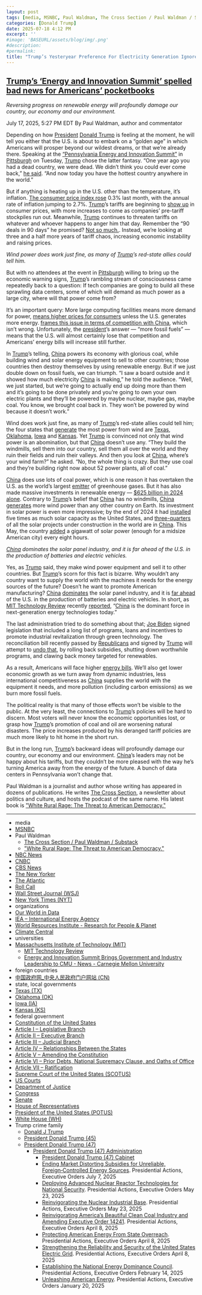 ```yaml
---
layout: post
tags: [media, MSNBC, Paul Waldman, The Cross Section / Paul Waldman / Substack, “White Rural Rage –  The Threat to American Democracy.”, NBC News, CNBC, CBS News, The New Yorker, The Atlantic, Roll Call, Wall Street Journal (WSJ), New York Times (NYT), organizations, Our World in Data, IEA – International Energy Agency, World Resources Institute - Research for People & Planet, Climate Central, universities, Massachusetts Institute of Technology (MIT), MIT Technology Review, Energy and Innovation Summit Brings Government and Industry Leadership to CMU - News - Carnegie Mellon University, foreign countries, 中国政府网_中央人民政府门户网站 (CN), state local governments, Texas (TX), Oklahoma (OK), Iowa (IA), Kansas (KS), federal government, Constitution of the United States, Article I – Legislative Branch, Article II – Executive Branch, Article III – Judicial Branch, Article IV – Relationships Between the States, Article V – Amending the Constitution, Article VI – Prior Debts National Supremacy Clause and Oaths of Office, Article VII – Ratification, Supreme Court of the United States (SCOTUS), US Courts, Department of Justice, Congress, Senate, House of Representatives, President of the United States (POTUS), White House (WH), Trump crime family, Donald J Trump, President Donald Trump (45), President Donald Trump (47), President Donald Trump (47) Administration, President Donald Trump (47) Cabinet, Ending Market Distorting Subsidies for Unreliable Foreign‑Controlled Energy Sources. Presidential Actions Executive Orders July 7 2025, Deploying Advanced Nuclear Reactor Technologies for National Security. Presidential Actions Executive Orders May 23 2025, Reinvigorating the Nuclear Industrial Base. Presidential Actions Executive Orders May 23 2025, Reinvigorating America’s Beautiful Clean Coal Industry and Amending Executive Order 14241. Presidential Actions Executive Orders April 8 2025, Protecting American Energy From State Overreach. Presidential Actions Executive Orders April 8 2025, Strengthening the Reliability and Security of the United States Electric Grid. Presidential Actions Executive Orders April 8 2025, Establishing the National Energy Dominance Council. Presidential Actions Executive Orders February 14 2025, Unleashing American Energy. Presidential Actions Executive Orders January 20 2025]
categories: [Donald Trump]
date: 2025-07-18 4:12 PM
excerpt: ''
#image: 'BASEURL/assets/blog/img/.png'
#description:
#permalink:
title: "Trump’s Yesteryear Preference For Electricity Generation Ignores Renewable Energy Resources"
---
```



## [Trump’s ‘Energy and Innovation Summit’ spelled bad news for Americans’ pocketbooks](https://www.msnbc.com/opinion/msnbc-opinion/trump-energy-summit-pennsylvania-china-rcna219338)

*Reversing progress on renewable energy will profoundly damage our country, our economy and our environment.*

July 17, 2025, 5:27 PM EDT
By Paul Waldman, author and commentator

Depending on how [President](https://www.whitehouse.gov/) [Donald Trump](https://www.donaldjtrump.com/) is feeling at the moment, he will tell you either that the U.S. is about to embark on a “golden age” in which Americans will prosper beyond our wildest dreams, or that we’re already there. Speaking at the [“Pennsylvania Energy and Innovation Summit”](https://www.cmu.edu/news/stories/archives/2025/july/energy-and-innovation-summit-brings-government-and-industry-leadership-to-cmu) in [Pittsburgh](https://www.pittsburghpa.gov/) on Tuesday, [Trump](https://www.donaldjtrump.com/) chose the latter fantasy. “One year ago you had a dead country, we were dead. We didn’t think you could ever come back,” [he said](https://rollcall.com/factbase/trump/transcript/donald-trump-remarks-pennsylvania-energy-innovation-summit-pittsburgh-july-15-2025/). “And now today you have the hottest country anywhere in the world.”

But if anything is heating up in the U.S. other than the temperature, it’s inflation. [The consumer price index rose](https://www.nbcnews.com/business/business-news/inflation-picks-june-rising-27-annual-rate-rcna218822) 0.3% last month, with the annual rate of inflation jumping to 2.7%. [Trump](https://www.donaldjtrump.com/)’s tariffs are beginning to [show up](https://www.wsj.com/economy/trump-effect-starts-to-show-up-in-economy-45c83c7a?mod=WSJ_WNPOD) in consumer prices, with more increases to come as companies’ pre-tariff stockpiles run out. Meanwhile, [Trump](https://www.donaldjtrump.com/) continues to threaten tariffs on whatever and whoever happens to anger him that day. Remember the “90 deals in 90 days” he promised? [Not so much.](https://www.nbcnews.com/politics/trump-administration/treasury-secretary-countries-tariffs-trade-deal-august-rcna217110). Instead, we’re looking at three and a half more years of tariff chaos, increasing economic instability and raising prices.

*Wind power does work just fine, as many of [Trump](https://www.donaldjtrump.com/)’s red-state allies could tell him.*

But with no attendees at the event in [Pittsburgh](https://www.pittsburghpa.gov/) willing to bring up the economic warning signs, [Trump](https://www.donaldjtrump.com/)’s rambling stream of consciousness came repeatedly back to a question: If tech companies are going to build all these sprawling data centers, some of which will demand as much power as a large city, where will that power come from?

It’s an important query: More large computing facilities means more demand for power, [means higher prices for consumers](https://www.cbsnews.com/news/artificial-intelligene-ai-data-centers-electricity-bill-energy-costs/) unless the U.S. generates more energy. [frames this issue in terms of competition with China](https://www.whitehouse.gov/presidential-actions/2025/01/declaring-a-national-energy-emergency/), which isn’t wrong. Unfortunately, the [president](https://www.whitehouse.gov/)’s answer — “more fossil fuels” — means that the U.S. will almost certainly lose that competition and Americans’ energy bills will increase still further.

In [Trump](https://www.donaldjtrump.com/)’s telling, [China](https://www.gov.cn/) powers its economy with glorious coal, while building wind and solar energy equipment to sell to other countries; those countries then destroy themselves by using renewable energy. But if we just double down on fossil fuels, we can triumph. “I saw a board outside and it showed how much electricity [China](https://www.gov.cn/) is making,” he told the audience. “Well, we just started, but we’re going to actually end up doing more than them and it’s going to be done privately and you’re going to own your own electric plants and they’ll be powered by maybe nuclear, maybe gas, maybe coal. You know, we brought coal back in. They won’t be powered by wind because it doesn’t work.”

Wind does work just fine, as many of [Trump](https://www.donaldjtrump.com/)’s red-state allies could tell him; the four states that [generate](https://www.climatecentral.org/report/solar-and-wind-power-2024#wind-powered-states-in-2023) the most power from wind are [Texas](https://www.texas.gov/), [Oklahoma](https://www.oklahoma.gov/), [Iowa](https://www.iowa.gov/) and [Kansas](https://www.kanasa.gov/). Yet [Trump](https://www.donaldjtrump.com/) is convinced not only that wind power is an abomination, but that [China](https://www.gov.cn/) doesn’t use any. “They build the windmills, sell them into our country, sell them all over the world and they ruin their fields and ruin their valleys. And then you look at [China](https://www.gov.cn/), where’s your wind farm?” he asked. “No, the whole thing is crazy. But they use coal and they’re building right now about 52 power plants, all of coal.”

[China](https://www.gov.cn/) does use lots of coal power, which is one reason it has overtaken the U.S. as the world’s largest [emitter](https://www.wri.org/insights/interactive-chart-shows-changes-worlds-top-10-emitters) of greenhouse gases. But it has also made massive investments in renewable energy — [$625 billion in 2024 alone](https://www.iea.org/reports/world-energy-investment-2025/china). Contrary to [Trump](https://www.donaldjtrump.com/)’s belief that [China](https://www.gov.cn/) has no windmills, [China](https://www.gov.cn/) [generates](https://ourworldindata.org/grapher/wind-generation) more wind power than any other country on Earth. Its investment in solar power is even more impressive; by the end of 2024 it had [installed](https://www.technologyreview.com/2025/07/10/1119941/china-energy-dominance-three-charts/) five times as much solar capacity as the United States, and [three-quarters](https://www.theatlantic.com/photography/archive/2025/07/photos-china-solar-power-energy/683488) of all the solar projects under construction in the world are in [China](https://www.gov.cn/). This May, the country [added](https://www.newyorker.com/news/annals-of-a-warming-planet/46-billion-years-on-the-sun-is-having-a-moment) a gigawatt of solar power (enough for a midsize American city) every eight hours.

*[China](https://www.gov.cn/) dominates the solar panel industry, and it is far ahead of the U.S. in the production of batteries and electric vehicles.*

Yes, as [Trump](https://www.donaldjtrump.com/) said, they make wind power equipment and sell it to other countries. But [Trump](https://www.donaldjtrump.com/)’s scorn for this fact is bizarre. Why wouldn’t any country want to supply the world with the machines it needs for the energy sources of the future? Doesn’t he want to promote American manufacturing? [China](https://www.gov.cn/) [dominates](https://www.iea.org/reports/solar-pv-global-supply-chains/executive-summary) the solar panel industry, and it is [far ahead](https://www.nytimes.com/interactive/2025/06/30/climate/china-clean-energy-power.html) of the U.S. in the production of batteries and electric vehicles. In short, as [MIT Technology Review](https://www.technologyreview.com/) recently [reported](https://www.technologyreview.com/2025/07/10/1119941/china-energy-dominance-three-charts/), “[China](https://www.gov.cn/) is the dominant force in next-generation energy technologies today.”

The last administration tried to do something about that; [Joe Biden](https://bidenwhitehouse.archives.gov/) signed legislation that included a long list of programs, loans and incentives to promote industrial revitalization through green technology. The reconciliation bill recently passed by [Republicans](https://www.gop.com/) and signed by [Trump](https://www.donaldjtrump.com/) will attempt to [undo that](https://apnews.com/article/congress-clean-energy-climate-environment-trump-tax-bill-19b13a47fbb671218ee59ab9da136478), by rolling back subsidies, shutting down worthwhile programs, and clawing back money targeted for renewables.

As a result, Americans will face higher [energy bills](https://www.cnbc.com/2025/07/14/how-much-trumps-big-beautiful-bill-could-raise-electricity-costs.html). We’ll also get lower economic growth as we turn away from dynamic industries, less international competitiveness as [China](https://www.gov.cn/) supplies the world with the equipment it needs, and more pollution (including carbon emissions) as we burn more fossil fuels.

The political reality is that many of those effects won’t be visible to the public. At the very least, the connections to [Trump](https://www.donaldjtrump.com/)’s policies will be hard to discern. Most voters will never know the economic opportunities lost, or grasp how [Trump](https://www.donaldjtrump.com/)’s promotion of coal and oil are worsening natural disasters. The price increases produced by his deranged tariff policies are much more likely to hit home in the short run.

But in the long run, [Trump](https://www.donaldjtrump.com/)’s backward ideas will profoundly damage our country, our economy and our environment. [China](https://www.gov.cn/)’s leaders may not be happy about his tariffs, but they couldn’t be more pleased with the way he’s turning America away from the energy of the future. A bunch of data centers in Pennsylvania won’t change that.

Paul Waldman is a journalist and author whose writing has appeared in dozens of publications. He writes [The Cross Section](https://urldefense.com/v3/__https:/paulwaldman.substack.com/__;!!PIZeeW5wscynRQ!vTF-5imOQ-pX16iDI64aonyIVrZoihp1tRJMhzW2CKdhq4lySKSKgY5eSk7sCI_lXDHbZWn343aJYtYcqAWI6Q$), a newsletter about politics and culture, and hosts the podcast of the same name. His latest book is ["White Rural Rage: The Threat to American Democracy."](https://www.penguinrandomhouse.com/books/734507/white-rural-rage-by-tom-schaller-and-paul-waldman/)

----
- media 
- [MSNBC](https://www.msnbc.com/)
- Paul Waldman 
    - [The Cross Section / Paul Waldman / Substack](https://paulwaldman.substack.com/)
    - ["White Rural Rage: The Threat to American Democracy."](https://www.penguinrandomhouse.com/books/734507/white-rural-rage-by-tom-schaller-and-paul-waldman/)
- [NBC News](https://www.nbcnews.com)
- [CNBC](https://www.cnbc.com/)
- [CBS News](https://www.cbsnews.com/)
- [The New Yorker](https://www.newyorker.com/)
- [The Atlantic](https://www.theatlantic.com/)
- [Roll Call](https://rollcall.com/)
- [Wall Street Journal (WSJ)](https://www.wsj.com/)
- [New York Times (NYT)](https://www.nytimes.com/)
- organizations
- [Our World in Data](https://ourworldindata.org/)
- [IEA – International Energy Agency](https://www.iea.org/)
- [World Resources Institute - Research for People & Planet](https://www.wri.org/)
- [Climate Central](https://www.climatecentral.org/)
- universities 
- [Massachusetts Institute of Technology (MIT)](https://www.mit.edu/)
    - [MIT Technology Review](https://www.technologyreview.com/)
    - [Energy and Innovation Summit Brings Government and Industry Leadership to CMU - News - Carnegie Mellon University](https://www.cmu.edu/news/stories/archives/2025/july/energy-and-innovation-summit-brings-government-and-industry-leadership-to-cmu)
- foreign countries 
- [中国政府网_中央人民政府门户网站 (CN)](https://www.gov.cn/)
- state, local governments 
- [Texas (TX)](https://www.texas.gov/)
- [Oklahoma (OK)](https://www.oklahoma.gov/)
- [Iowa (IA)](https://www.iowa.gov/)
- [Kansas (KS)](https://www.kanasa.gov/)
- federal government 
- [Constitution of the United States](https://constitution.congress.gov/)
- [Article I – Legislative Branch](https://constitution.congress.gov/constitution/article-1/)
- [Article II – Executive Branch](https://constitution.congress.gov/constitution/article-2/)
- [Article III – Judicial Branch](https://constitution.congress.gov/constitution/article-3/)
- [Article IV – Relationships Between the States](https://constitution.congress.gov/constitution/article-4/)
- [Article V – Amending the Constitution](https://constitution.congress.gov/constitution/article-5/)
- [Article VI – Prior Debts, National Supremacy Clause, and Oaths of Office](https://constitution.congress.gov/constitution/article-6/)
- [Article VII – Ratification](https://constitution.congress.gov/constitution/article-7/)
- [Supreme Court of the United States (SCOTUS)](https://www.supremecourt.gov/)
- [US Courts](https://www.uscourts.gov/)
- [Department of Justice](https://www.justice.gov/)
- [Congress](https://www.congress.gov/)
- [Senate](https://www.senate.gov/)
- [House of Representatives](https://www.house.gov/)
- [President of the United States (POTUS)](https://www.whitehouse.gov/)
- [White House (WH)](https://www.whitehouse.gov/)
- Trump crime family 
    - [Donald J Trump](https://www.donaldjtrump.com/)
    - [President Donald Trump (45)](https://trumpwhitehouse.archives.gov/)
    - [President Donald Trump (47)](https://www.whitehouse.gov/administration/donald-j-trump/)
        - [President Donald Trump (47) Administration](https://www.whitehouse.gov/administration/)
            - [President Donald Trump (47) Cabinet](https://www.whitehouse.gov/administration/the-cabinet/)
            - [Ending Market Distorting Subsidies for Unreliable, Foreign‑Controlled Energy Sources](https://www.whitehouse.gov/presidential-actions/2025/07/ending-market-distorting-subsidies-for-unreliable-foreign%e2%80%91controlled-energy-sources/). Presidential Actions, Executive Orders July 7, 2025
            - [Deploying Advanced Nuclear Reactor Technologies for National Security](https://www.whitehouse.gov/presidential-actions/2025/05/deploying-advanced-nuclear-reactor-technologies-for-national-security/). Presidential Actions, Executive Orders May 23, 2025
            - [Reinvigorating the Nuclear Industrial Base](https://www.whitehouse.gov/presidential-actions/2025/05/reinvigorating-the-nuclear-industrial-base/). Presidential Actions, Executive Orders May 23, 2025
            - [Reinvigorating America’s Beautiful Clean Coal Industry and Amending Executive Order 14241](https://www.whitehouse.gov/presidential-actions/2025/04/reinvigorating-americas-beautiful-clean-coal-industry-and-amending-executive-order-14241/). Presidential Actions, Executive Orders April 8, 2025
            - [Protecting American Energy From State Overreach](https://www.whitehouse.gov/presidential-actions/2025/04/protecting-american-energy-from-state-overreach/). Presidential Actions, Executive Orders April 8, 2025
            - [Strengthening the Reliability and Security of the United States Electric Grid](https://www.whitehouse.gov/presidential-actions/2025/04/strengthening-the-reliability-and-security-of-the-united-states-electric-grid/). Presidential Actions, Executive Orders April 8, 2025
            - [Establishing the National Energy Dominance Council](https://www.whitehouse.gov/presidential-actions/2025/02/establishing-the-national-energy-dominance-council/). Presidential Actions, Executive Orders February 14, 2025
            - [Unleashing American Energy](https://www.whitehouse.gov/presidential-actions/2025/01/unleashing-american-energy/). Presidential Actions, Executive Orders January 20, 2025
            